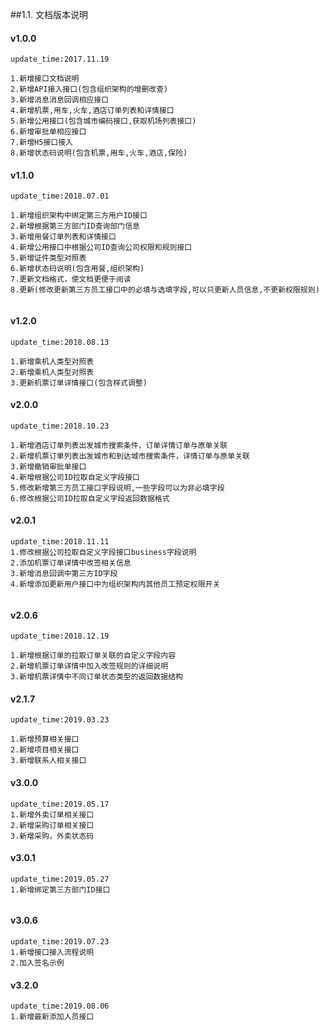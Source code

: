 ##1.1. 文档版本说明

 ####  v1.0.0 
 
```
update_time:2017.11.19

1.新增接口文档说明
2.新增API接入接口(包含组织架构的增删改查)
3.新增消息消息回调相应接口
4.新增机票,用车,火车,酒店订单列表和详情接口
5.新增公用接口(包含城市编码接口,获取机场列表接口)
6.新增审批单相应接口
7.新增H5接口接入
8.新增状态码说明(包含机票,用车,火车,酒店,保险)

```

#### v1.1.0


```
update_time:2018.07.01

1.新增组织架构中绑定第三方用户ID接口
2.新增根据第三方部门ID查询部门信息
3.新增用餐订单列表和详情接口
4.新增公用接口中根据公司ID查询公司权限和规则接口
5.新增证件类型对照表
6.新增状态码说明(包含用餐,组织架构)
7.更新文档格式，使文档更便于阅读
8.更新(修改更新第三方员工接口中的必填与选填字段,可以只更新人员信息,不更新权限规则)


```


#### v1.2.0


```
update_time:2018.08.13

1.新增乘机人类型对照表
2.新增乘机人类型对照表
3.更新机票订单详情接口(包含样式调整)

```

#### v2.0.0

```
update_time:2018.10.23

1.新增酒店订单列表出发城市搜索条件，订单详情订单与原单关联
2.新增机票订单列表出发城市和到达城市搜索条件，详情订单与原单关联
3.新增撤销审批单接口
4.新增根据公司ID拉取自定义字段接口
5.修改新增第三方员工接口字段说明,一些字段可以为非必填字段
6.修改根据公司ID拉取自定义字段返回数据格式

```


#### v2.0.1

```
update_time:2018.11.11
1.修改根据公司拉取自定义字段接口business字段说明
2.添加机票订单详情中改签相关信息 
3.新增消息回调中第三方ID字段  
4.新增添加更新用户接口中为组织架构内其他员工预定权限开关 


```

#### v2.0.6

```
update_time:2018.12.19

1.新增根据订单的拉取订单关联的自定义字段内容 
2.新增机票订单详情中加入改签规则的详细说明  
3.新增机票详情中不同订单状态类型的返回数据结构  

```
#### v2.1.7

```
update_time:2019.03.23

1.新增预算相关接口
2.新增项目相关接口
3.新增联系人相关接口

```

#### v3.0.0

```
update_time:2019.05.17
1.新增外卖订单相关接口
2.新增采购订单相关接口
3.新增采购，外卖状态码

```


#### v3.0.1

```
update_time:2019.05.27
1.新增绑定第三方部门ID接口


```

#### v3.0.6

```
update_time:2019.07.23
1.新增接口接入流程说明
2.加入签名示例

```


#### v3.2.0

```
update_time:2019.08.06
1.新增最新添加人员接口


```









































